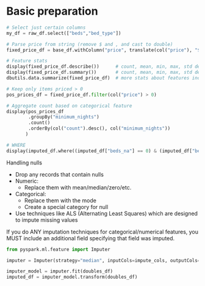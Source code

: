 # Basic preparation

```python
# Select just certain columns
my_df = raw_df.select(["beds","bed_type"])

# Parse price from string (remove $ and , and cast to double)
fixed_price_df = base_df.withColumn("price", translate(col("price"), "$,", "").cast("double"))

# Feature stats
display(fixed_price_df.describe())      # count, mean, min, max, std dev
display(fixed_price_df.summary())       # count, mean, min, max, std dev, 25%, 50%, 75%
dbutils.data.summarize(fixed_price_df)  # more stats about features including charts, zero/nulls, etc.

# Keep only items priced > 0
pos_prices_df = fixed_price_df.filter(col("price") > 0)

# Aggregate count based on categorical feature
display(pos_prices_df
        .groupBy("minimum_nights")
        .count()
        .orderBy(col("count").desc(), col("minimum_nights"))
       )

# WHERE
display(imputed_df.where((imputed_df["beds_na"] == 0) & (imputed_df["beds"] == 1))[["beds", "beds_na"]])
```

Handling nulls
- Drop any records that contain nulls
- Numeric:
    - Replace them with mean/median/zero/etc.
- Categorical:
    - Replace them with the mode
    - Create a special category for null
- Use techniques like ALS (Alternating Least Squares) which are designed to impute missing values

If you do ANY imputation techniques for categorical/numerical features, you MUST include an additional field specifying that field was imputed.

```python
from pyspark.ml.feature import Imputer

imputer = Imputer(strategy="median", inputCols=impute_cols, outputCols=impute_cols)

imputer_model = imputer.fit(doubles_df)
imputed_df = imputer_model.transform(doubles_df)
```